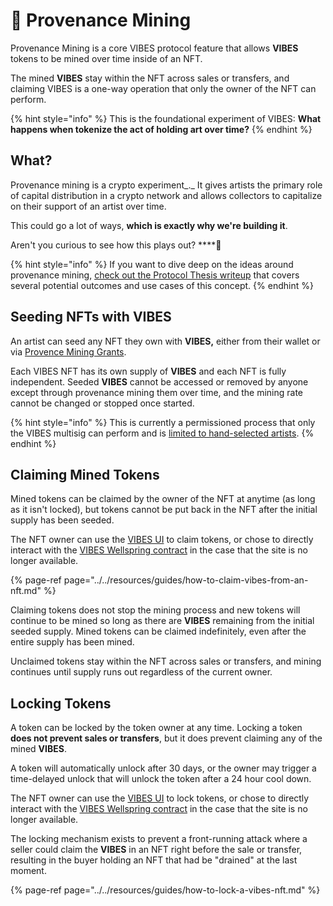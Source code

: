 # 💎 Provenance Mining

Provenance Mining is a core VIBES protocol feature that allows **VIBES** tokens to be mined over time inside of an NFT.

The mined **VIBES** stay within the NFT across sales or transfers, and claiming VIBES is a one-way operation that only the owner of the NFT can perform.

{% hint style="info" %}
This is the foundational experiment of VIBES: **What happens when tokenize the act of holding art over time?**
{% endhint %}

## What?

Provenance mining is a crypto experiment_._ It gives artists the primary role of capital distribution in a crypto network and allows collectors to capitalize on their support of an artist over time.

This could go a lot of ways, **which is exactly why we're building it**. 

Aren't you curious to see how this plays out? ****🤔

{% hint style="info" %}
If you want to dive deep on the ideas around provenance mining, [check out the Protocol Thesis writeup](protocol-thesis.md) that covers several potential outcomes and use cases of this concept.
{% endhint %}

## Seeding NFTs with VIBES

An artist can seed any NFT they own with **VIBES,** either from their wallet or via [Provence Mining Grants](../vibes-token/treasury-allocations.md#provenance-mining-grant-program). 

Each VIBES NFT has its own supply of **VIBES** and each NFT is fully independent. Seeded **VIBES** cannot be accessed or removed by anyone except through provenance mining them over time, and the mining rate cannot be changed or stopped once started.

{% hint style="info" %}
This is currently a permissioned process that only the VIBES multisig can perform and is [limited to hand-selected artists](../../community/artists.md#provenance-mining-grant-recipients). 
{% endhint %}

## Claiming Mined Tokens

Mined tokens can be claimed by the owner of the NFT at anytime \(as long as it isn't locked\), but tokens cannot be put back in the NFT after the initial supply has been seeded.

The NFT owner can use the [VIBES UI](https://sickvibes.xyz) to claim tokens, or chose to directly interact with the [VIBES Wellspring contract](../../resources/architecture.md#smart-contract-architecture) in the case that the site is no longer available.

{% page-ref page="../../resources/guides/how-to-claim-vibes-from-an-nft.md" %}

Claiming tokens does not stop the mining process and new tokens will continue to be mined so long as there are **VIBES** remaining from the initial seeded supply. Mined tokens can be claimed indefinitely, even after the entire supply has been mined.

Unclaimed tokens stay within the NFT across sales or transfers, and mining continues until supply runs out regardless of the current owner.

## Locking Tokens

A token can be locked by the token owner at any time. Locking a token **does not prevent sales or transfers**, but it does prevent claiming any of the mined **VIBES**. 

A token will automatically unlock after 30 days, or the owner may trigger a time-delayed unlock that will unlock the token after a 24 hour cool down.

The NFT owner can use the [VIBES UI](https://sickvibes.xyz) to lock tokens, or chose to directly interact with the [VIBES Wellspring contract](../../resources/architecture.md#smart-contract-architecture) in the case that the site is no longer available.

The locking mechanism exists to prevent a front-running attack where a seller could claim the **VIBES** in an NFT right before the sale or transfer, resulting in the buyer holding an NFT that had be "drained" at the last moment.

{% page-ref page="../../resources/guides/how-to-lock-a-vibes-nft.md" %}



